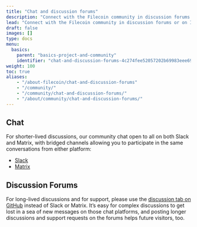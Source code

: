 ```yaml
---
title: "Chat and discussion forums"
description: "Connect with the Filecoin community in discussion forums or on IRC."
lead: "Connect with the Filecoin community in discussion forums or on IRC. The Filecoin community is active and here to answer your questions in your channel of choice."
draft: false
images: []
type: docs
menu:
  basics:
    parent: "basics-project-and-community"
    identifier: "chat-and-discussion-forums-4c274fee52057202b69983eee690e601"
weight: 100
toc: true
aliases:
    - "/about-filecoin/chat-and-discussion-forums"
    - "/community/"
    - "/community/chat-and-discussion-forums/"
    - "/about/community/chat-and-discussion-forums/"
---
```


## Chat

For shorter-lived discussions, our community chat open to all on both Slack and Matrix, with bridged channels allowing you to participate in the same conversations from either platform:

- [Slack](https://filecoin.io/slack/)
- [Matrix](https://matrix.to/#/#ipfs-space:ipfs.io)

## Discussion Forums

For long-lived discussions and for support, please use the [discussion tab on GitHub](https://github.com/filecoin-project/community#forums) instead of Slack or Matrix. It’s easy for complex discussions to get lost in a sea of new messages on those chat platforms, and posting longer discussions and support requests on the forums helps future visitors, too.
